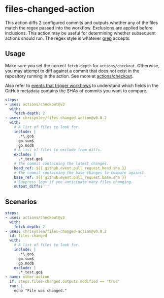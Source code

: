 # files-changed-action

This action diffs 2 configured commits and outputs whether any of the files match the regex passed into the workflow. Exclusions are applied before inclusions. This action may be useful for determining whether subsequent actions should run. The regex style is whatever [grep](https://man7.org/linux/man-pages/man1/grep.1.html) accepts.

## Usage

Make sure you set the correct `fetch-depth` for `actions/checkout`. Otherwise, you may attempt to diff against a commit that does not exist in the repository running in the action. See more at [actions/checkout](https://github.com/actions/checkout).

Also refer to [events that trigger workflows](https://docs.github.com/en/actions/using-workflows/events-that-trigger-workflows) to understand which fields in the GitHub metadata contains the SHAs of commits you want to compare.

```yaml
steps:
- uses: actions/checkout@v3
  with:
    fetch-depth: 2
- uses: chrisyxlee/files-changed-action@v0.0.2
  with:
    # A list of files to look for.
    include: |
      .*\.go$
      go.sum$
      go.mod$
    # A list of files to exclude from diffs.
    exclude: |
      .*_test.go$
    # The commit containing the latest changes.
    head_ref: ${{ github.event.pull_request.head.sha }}
    # The commit containing the base changes to compare against.
    base_ref: ${{ github.event.pull_request.base.sha }}
    # Suppress logs if you anticipate many files changing.
    output_diffs: ''
```

## Scenarios

```yaml
steps:
- uses: actions/checkout@v3
  with:
    fetch-depth: 2
- uses: chrisyxlee/files-changed-action@v0.0.2
  id: files-changed
  with:
    # A list of files to look for.
    include: |
      .*\.go$
      go.sum$
      go.mod$
    exclude: |
      .*_test.go$
- name: other-action
  if: steps.files-changed.outputs.modified == 'true'
  run: |
    echo "File was changed."
```
